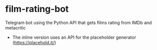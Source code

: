 # film-rating-bot
Telegram bot using the Python API that gets films rating from IMDb and metacritic
  * The inline version uses an API for the placeholder generator (https://placehold.it/)
